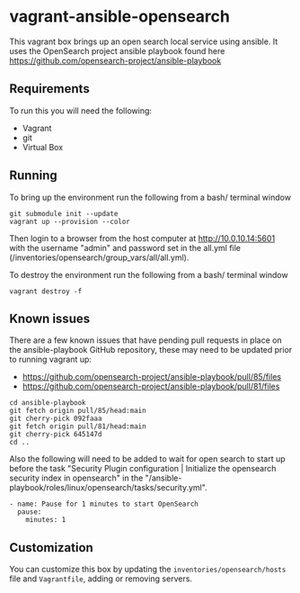 # vagrant-ansible-opensearch
This vagrant box brings up an open search local service using ansible. It uses the OpenSearch project ansible playbook found here https://github.com/opensearch-project/ansible-playbook

## Requirements
To run this you will need the following:
- Vagrant
- git
- Virtual Box

## Running
To bring up the environment run the following from a bash/ terminal window
```
git submodule init --update
vagrant up --provision --color
```
Then login to a browser from the host computer at http://10.0.10.14:5601 with the username "admin" and password set in the all.yml file (/inventories/opensearch/group_vars/all/all.yml).

To destroy the environment run the following from a bash/ terminal window
```
vagrant destroy -f
```

## Known issues
There are a few known issues that have pending pull requests in place on the ansible-playbook GitHub repository, these may need to be updated prior to running vagrant up:
- https://github.com/opensearch-project/ansible-playbook/pull/85/files
- https://github.com/opensearch-project/ansible-playbook/pull/81/files
```
cd ansible-playbook
git fetch origin pull/85/head:main
git cherry-pick 092faaa
git fetch origin pull/81/head:main
git cherry-pick 645147d
cd ..
```

Also the following will need to be added to wait for open search to start up before the task "Security Plugin configuration | Initialize the opensearch security index in opensearch" in the "/ansible-playbook/roles/linux/opensearch/tasks/security.yml".
```
- name: Pause for 1 minutes to start OpenSearch
  pause:
    minutes: 1
```
## Customization
You can customize this box by updating the `inventories/opensearch/hosts` file and `Vagrantfile`, adding or removing servers.
